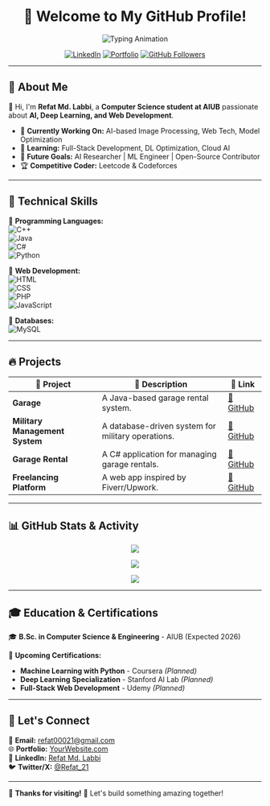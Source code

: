 <h1 align="center">🚀 Welcome to My GitHub Profile!</h1>

<p align="center">
  <img src="https://readme-typing-svg.herokuapp.com?font=Fira+Code&weight=600&size=22&pause=1000&color=08F7FE&center=true&width=600&lines=Hi,+I'm+Refat+Md.+Labbi!;AI+%7C+Deep+Learning+%7C+Web+Tech;Exploring+ML%2C+DL%2C+and+Full-Stack+Dev" alt="Typing Animation">
</p>

<p align="center">
  <a href="https://www.linkedin.com/in/refatlabbi"><img src="https://img.shields.io/badge/LinkedIn-Refat%20Md.%20Labbi-blue?logo=linkedin" alt="LinkedIn"></a>
  <a href="YOUR_PORTFOLIO_URL"><img src="https://img.shields.io/badge/Portfolio-MyWebsite-green?logo=google-chrome" alt="Portfolio"></a>
  <a href="https://github.com/BlazeDashX"><img src="https://img.shields.io/github/followers/YOUR_GITHUB?logo=github" alt="GitHub Followers"></a>
</p>

---

## 🚀 **About Me**  
👋 Hi, I'm **Refat Md. Labbi**, a **Computer Science student at AIUB** passionate about **AI, Deep Learning, and Web Development**.  
- 🔭 **Currently Working On:** AI-based Image Processing, Web Tech, Model Optimization  
- 🌱 **Learning:** Full-Stack Development, DL Optimization, Cloud AI  
- 🎯 **Future Goals:** AI Researcher | ML Engineer | Open-Source Contributor  
- 🏆 **Competitive Coder:** Leetcode & Codeforces  

---

## 🎯 **Technical Skills**  
📌 **Programming Languages:**   
![C++](https://img.shields.io/badge/C++-00599C?logo=c%2B%2B&logoColor=white)  
![Java](https://img.shields.io/badge/Java-ED8B00?logo=java&logoColor=white)  
![C#](https://img.shields.io/badge/C%23-239120?logo=c-sharp&logoColor=white)  
![Python](https://img.shields.io/badge/Python-3776AB?logo=python&logoColor=white) 

📌 **Web Development:**  
![HTML](https://img.shields.io/badge/HTML5-E34F26?logo=html5&logoColor=white)  
![CSS](https://img.shields.io/badge/CSS3-1572B6?logo=css3&logoColor=white)  
![PHP](https://img.shields.io/badge/PHP-777BB4?logo=php&logoColor=white)  
![JavaScript](https://img.shields.io/badge/JavaScript-F7DF1E?logo=javascript&logoColor=black)  

📌 **Databases:**  
![MySQL](https://img.shields.io/badge/MySQL-005C84?logo=mysql&logoColor=white)  


---

## 🔥 **Projects**  
| 🚀 Project | 📝 Description | 🔗 Link |
|------------|--------------|--------|
| **Garage** | A Java-based garage rental system. | [🔗 GitHub](#) |
| **Military Management System** | A database-driven system for military operations. | [🔗 GitHub](#) |
| **Garage Rental** | A C# application for managing garage rentals. | [🔗 GitHub](#) |
| **Freelancing Platform** | A web app inspired by Fiverr/Upwork. | [🔗 GitHub](#) |


---

## 📊 **GitHub Stats & Activity**  
<p align="center">
  <img src="https://github-readme-streak-stats.herokuapp.com?user=YOUR_GITHUB&theme=radical&hide_border=true&date_format=M%20j%5B%2C%20Y%5D">
</p>

<p align="center">
  <img src="https://github-readme-stats.vercel.app/api?username=YOUR_GITHUB&show_icons=true&theme=algolia&hide_border=true">
</p>

<p align="center">
  <img src="https://github-readme-stats.vercel.app/api/top-langs/?username=YOUR_GITHUB&layout=compact&theme=algolia&hide_border=true">
</p>

---

## 🎓 **Education & Certifications**  
🎓 **B.Sc. in Computer Science & Engineering** - AIUB (Expected 2026)  

📌 **Upcoming Certifications:**  
- **Machine Learning with Python** - Coursera *(Planned)*  
- **Deep Learning Specialization** - Stanford AI Lab *(Planned)*  
- **Full-Stack Web Development** - Udemy *(Planned)*  


---

## 🤝 **Let's Connect**  
📧 **Email:** [refat00021@gmail.com](mailto:refat00021@gmail.com)  
🌐 **Portfolio:** [YourWebsite.com](#)  
💼 **LinkedIn:** [Refat Md. Labbi](https://www.linkedin.com/in/refatlabbi)  
🐦 **Twitter/X:** [@Refat_21](https://x.com/Refat_21)  

---

🎉 **Thanks for visiting!** 🚀 Let's build something amazing together!  
